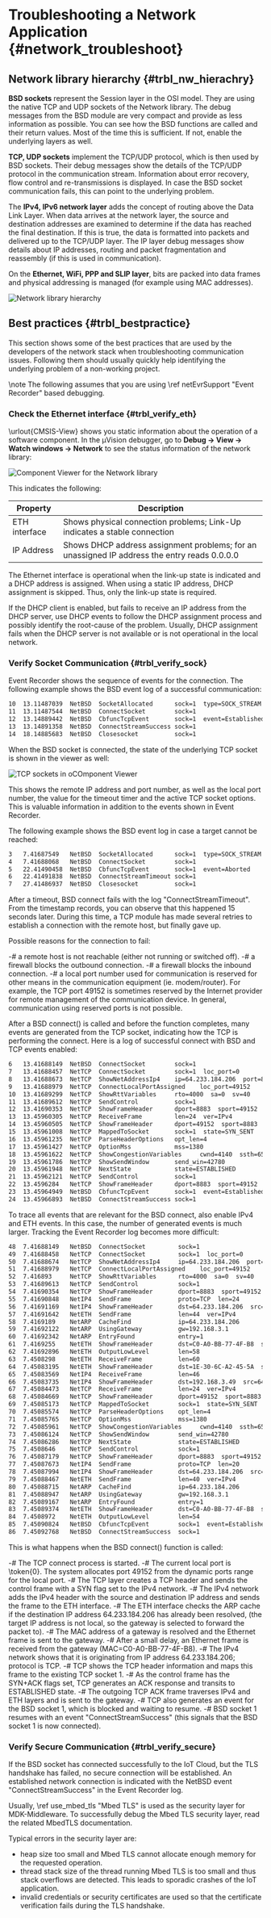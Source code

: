 # Troubleshooting a Network Application {#network_troubleshoot}

## Network library hierarchy {#trbl_nw_hierachry}

**BSD sockets** represent the Session layer in the OSI model.
They are using the native TCP and UDP sockets of the Network library. The debug messages from the BSD module are very compact
and provide as less information as possible. You can see how the BSD functions are called and their return values. Most of
the time this is sufficient. If not, enable the underlying layers as well.

**TCP, UDP sockets** implement the TCP/UDP protocol, which is then used by BSD sockets. Their debug messages show the
details of the TCP/UDP protocol in the communication stream. Information about error recovery, flow control and
re-transmissions is displayed. In case the BSD socket communication fails, this can point to the underlying problem.

The **IPv4, IPv6 network layer** adds the concept of routing above the Data Link Layer. When data arrives at the network
layer, the source and destination addresses are examined to determine if the data has reached the final destination. If this
is true, the data is formatted into packets and delivered up to the TCP/UDP layer. The IP layer debug messages show details
about IP addresses, routing and packet fragmentation and reassembly (if this is used in communication).

On the **Ethernet, WiFi, PPP and SLIP layer**, bits are packed into data frames and physical addressing is managed (for example
using MAC addresses).

![Network library hierarchy](nw_hierarchy.png)

## Best practices {#trbl_bestpractice}

This section shows some of the best practices that are used by the developers of the network stack when troubleshooting
communication issues. Following them should usually quickly help identifying the underlying problem of a non-working project.

\note
The following assumes that you are using \ref netEvrSupport "Event Recorder" based debugging.

### Check the Ethernet interface {#trbl_verify_eth}

\urlout{CMSIS-View} shows you static information about the operation of a software component. In the µVision
debugger, go to **Debug -> View -> Watch windows -> Network** to see the status information of the network library:

![Component Viewer for the Network library](trbl_cv_nw.png)

This indicates the following:

| Property | Description |
|-----------|-------------|
| ETH interface | Shows physical connection problems; Link-Up indicates a stable connection |
| IP Address| Shows DHCP address assignment problems; for an unassigned IP address the entry reads 0.0.0.0 |

The Ethernet interface is operational when the link-up state is indicated and a DHCP address is assigned. When using a static
IP address, DHCP assignment is skipped. Thus, only the link-up state is required.

If the DHCP client is enabled, but fails to receive an IP address from the DHCP server, use DHCP events to follow the DHCP
assignment process and possibly identify the root-cause of the problem. Usually, DHCP assignment fails when the DHCP server
is not available or is not operational in the local network.

### Verify Socket Communication {#trbl_verify_sock}

Event Recorder shows the sequence of events for the connection. The following example shows the BSD event log of a successful
communication:

```txt
10  13.11487039  NetBSD  SocketAllocated      sock=1  type=SOCK_STREAM
11  13.11487544  NetBSD  ConnectSocket        sock=1
12  13.14889442  NetBSD  CbfuncTcpEvent       sock=1  event=Established
13  13.14891358  NetBSD  ConnectStreamSuccess sock=1
14  18.14885683  NetBSD  Closesocket          sock=1
```

When the BSD socket is connected, the state of the underlying TCP socket is shown in the viewer as well:

![TCP sockets in oCOmponent Viewer](trbl_cv_nw_tcp.png)

This shows the remote IP address and port number, as well as the local port number, the value for the timeout timer and the
active TCP socket options. This is valuable information in addition to the events shown in Event Recorder.

The following example shows the BSD event log in case a target cannot be reached:

```txt
3   7.41687549   NetBSD  SocketAllocated      sock=1  type=SOCK_STREAM
4   7.41688068   NetBSD  ConnectSocket        sock=1
5   22.41490458  NetBSD  CbfuncTcpEvent       sock=1  event=Aborted
6   22.41491838  NetBSD  ConnectStreamTimeout sock=1
7   27.41486937  NetBSD  Closesocket          sock=1
```

After a timeout, BSD connect fails with the log "ConnectStreamTimeout". From the timestamp records, you can observe that this
happened 15 seconds later. During this time, a TCP module has made several retries to establish a connection with the remote
host, but finally gave up.

Possible reasons for the connection to fail:

-# a remote host is not reachable (either not running or switched off).
-# a firewall blocks the outbound connection.
-# a firewall blocks the inbound connection.
-# a local port number used for communication is reserved for other means in the communication equipment (ie. modem/router).
   For example, the TCP port 49152 is sometimes reserved by the Internet provider for remote management of the communication
   device. In general, communication using reserved ports is not possible.

After a BSD connect() is called and before the function completes, many events are generated from the TCP socket, indicating
how the TCP is performing the connect. Here is a log of successful connect with BSD and TCP events enabled:

```txt
6   13.41688149  NetBSD  ConnectSocket        sock=1
7   13.41688457  NetTCP  ConnectSocket        sock=1  loc_port=0
8   13.41688673  NetTCP  ShowNetAddressIp4    ip=64.233.184.206  port=8883
9   13.41688979  NetTCP  ConnectLocalPortAssigned    loc_port=49152
10  13.41689299  NetTCP  ShowRttVariables     rto=4000  sa=0  sv=40
11  13.41689612  NetTCP  SendControl          sock=1
12  13.41690353  NetTCP  ShowFrameHeader      dport=8883  sport=49152  seq=0x1B35487F  ack=0x00000000  flags=0x02  win=4320  cksum=0x0000
13  13.45960305  NetTCP  ReceiveFrame         len=24  ver=IPv4
14  13.45960505  NetTCP  ShowFrameHeader      dport=49152  sport=8883  seq=0x22F3D202  ack=0x1B354880  flags=0x12  win=42780  cksum=0xF859
15  13.45961008  NetTCP  MappedToSocket       sock=1  state=SYN_SENT
16  13.45961235  NetTCP  ParseHeaderOptions   opt_len=4
17  13.45961427  NetTCP  OptionMss            mss=1380
18  13.45961622  NetTCP  ShowCongestionVariables     cwnd=4140  ssth=65535
19  13.45961786  NetTCP  ShowSendWindow       send_win=42780
20  13.45961948  NetTCP  NextState            state=ESTABLISHED
21  13.45962121  NetTCP  SendControl          sock=1
22  13.4596284   NetTCP  ShowFrameHeader      dport=8883  sport=49152  seq=0x1B354880  ack=0x22F3D203  flags=0x10  win=4320  cksum=0x0000
23  13.45964949  NetBSD  CbfuncTcpEvent       sock=1  event=Established
24  13.45966893  NetBSD  ConnectStreamSuccess sock=1
```

To trace all events that are relevant for the BSD connect, also enable IPv4 and ETH events. In this case, the number of
generated events is much larger. Tracking the Event Recorder log becomes more difficult:

```txt
48  7.41688149   NetBSD  ConnectSocket         sock=1
49  7.41688458   NetTCP  ConnectSocket         sock=1  loc_port=0
50  7.41688674   NetTCP  ShowNetAddressIp4     ip=64.233.184.206  port=8883
51  7.41688979   NetTCP  ConnectLocalPortAssigned    loc_port=49152
52  7.416893     NetTCP  ShowRttVariables      rto=4000  sa=0  sv=40
53  7.41689613   NetTCP  SendControl           sock=1
54  7.41690354   NetTCP  ShowFrameHeader       dport=8883  sport=49152  seq=0x00828ADD  ack=0x00000000  flags=0x02  win=4320  cksum=0x0000
55  7.41690848   NetIP4  SendFrame             proto=TCP  len=24
56  7.41691169   NetIP4  ShowFrameHeader       dst=64.233.184.206  src=192.168.3.49  proto=TCP  id=0x0002  frag=0x4000  len=44
57  7.41691642   NetETH  SendFrame             len=44  ver=IPv4
58  7.4169189    NetARP  CacheFind             ip=64.233.184.206
59  7.41692122   NetARP  UsingGateway          gw=192.168.3.1
60  7.41692342   NetARP  EntryFound            entry=1
61  7.4169255    NetETH  ShowFrameHeader       dst=C0-A0-BB-77-4F-B8  src=1E-30-6C-A2-45-5A  proto=IP4
62  7.41692896   NetETH  OutputLowLevel        len=58
63  7.4508298    NetETH  ReceiveFrame          len=60
64  7.45083195   NetETH  ShowFrameHeader       dst=1E-30-6C-A2-45-5A  src=C0-A0-BB-77-4F-B8  proto=IP4
65  7.45083569   NetIP4  ReceiveFrame          len=46
66  7.45083735   NetIP4  ShowFrameHeader       dst=192.168.3.49  src=64.233.184.206  proto=TCP  id=0x1AB4  frag=0x0000  len=44
67  7.45084473   NetTCP  ReceiveFrame          len=24  ver=IPv4
68  7.45084669   NetTCP  ShowFrameHeader       dport=49152  sport=8883  seq=0x3E8D5ACA  ack=0x00828ADE  flags=0x12  win=42780  cksum=0x2C4D
69  7.45085173   NetTCP  MappedToSocket        sock=1  state=SYN_SENT
70  7.45085574   NetTCP  ParseHeaderOptions    opt_len=4
71  7.45085765   NetTCP  OptionMss             mss=1380
72  7.45085961   NetTCP  ShowCongestionVariables     cwnd=4140  ssth=65535
73  7.45086124   NetTCP  ShowSendWindow        send_win=42780
74  7.45086286   NetTCP  NextState             state=ESTABLISHED
75  7.4508646    NetTCP  SendControl           sock=1
76  7.45087179   NetTCP  ShowFrameHeader       dport=8883  sport=49152  seq=0x00828ADE  ack=0x3E8D5ACB  flags=0x10  win=4320  cksum=0x0000
77  7.45087673   NetIP4  SendFrame             proto=TCP  len=20
78  7.45087994   NetIP4  ShowFrameHeader       dst=64.233.184.206  src=192.168.3.49  proto=TCP  id=0x0003  frag=0x4000  len=40
79  7.45088467   NetETH  SendFrame             len=40  ver=IPv4
80  7.45088715   NetARP  CacheFind             ip=64.233.184.206
81  7.45088947   NetARP  UsingGateway          gw=192.168.3.1
82  7.45089167   NetARP  EntryFound            entry=1
83  7.45089374   NetETH  ShowFrameHeader       dst=C0-A0-BB-77-4F-B8  src=1E-30-6C-A2-45-5A  proto=IP4
84  7.4508972    NetETH  OutputLowLevel        len=54
85  7.45090824   NetBSD  CbfuncTcpEvent        sock=1  event=Established
86  7.45092768   NetBSD  ConnectStreamSuccess  sock=1
```

This is what happens when the BSD connect() function is called:

-# The TCP connect process is started.
-# The current local port is \token{0}. The system allocates port 49152 from the dynamic ports range for the local port.
-# The TCP layer creates a TCP header and sends the control frame with a SYN flag set to the IPv4 network.
-# The IPv4 network adds the IPv4 header with the source and destination IP address and sends the frame to the ETH interface.
-# The ETH interface checks the ARP cache if the destination IP address 64.233.184.206 has already been resolved, (the target
   IP address is not local, so the gateway is selected to forward the packet to).
-# The MAC address of a gateway is resolved and the Ethernet frame is sent to the gateway.
-# After a small delay, an Ethernet frame is received from the gateway (MAC=C0-A0-BB-77-4F-B8).
-# The IPv4 network shows that it is originating from IP address 64.233.184.206; protocol is TCP.
-# TCP shows the TCP header information and maps this frame to the existing TCP socket 1.
-# As the control frame has the SYN+ACK flags set, TCP generates an ACK response and transits to ESTABLISHED state.
-# The outgoing TCP ACK frame traverses IPv4 and ETH layers and is sent to the gateway.
-# TCP also generates an event for the BSD socket 1, which is blocked and waiting to resume.
-# BSD socket 1 resumes with an event "ConnectStreamSuccess" (this signals that the BSD socket 1 is now connected).

### Verify Secure Communication {#trbl_verify_secure}

If the BSD socket has connected successfully to the IoT Cloud, but the TLS handshake has failed, no secure connection will be
established. An established network connection is indicated with the NetBSD event "ConnectStreamSuccess" in the Event
Recorder log.

Usually, \ref use_mbed_tls "Mbed TLS" is used as the security layer for MDK-Middleware. To successfully debug the Mbed TLS
security layer, read the related MbedTLS documentation.

Typical errors in the security layer are:

- heap size too small and Mbed TLS cannot allocate enough memory for the requested operation.
- thread stack size of the thread running Mbed TLS is too small and thus stack overflows are detected. This leads to
  sporadic crashes of the IoT application.
- invalid credentials or security certificates are used so that the certificate verification fails during the TLS handshake.

